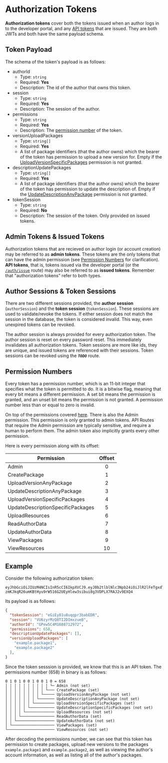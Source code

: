 # Authorization Tokens

**Authorization tokens** cover both the tokens issued when an author logs in to the developer portal, and any [API tokens](package-developers/api-tokens.md) that are issued. They are both JWTs and both have the same payload schema.

## Token Payload

The schema of the token's payload is as follows:

- authorId
  - Type: `string`
  - Required: **Yes**
  - Description: The id of the author that owns this token.
- session
  - Type: `string`
  - Required: **Yes**
  - Description: The session of the author.
- permissions
  - Type: `string`
  - Required: **Yes**
  - Description: The [permission number](#permission-numbers) of the token.
- versionUploadPackages
  - Type: `string[]`
  - Required: **Yes** 
  - A list of package identifiers (that the author owns) which the bearer of the token has permission to upload a new version for. Empty if the [UploadVersionSpecificPackages](/package-developers/api-tokens#UploadVersionSpecificPackages) permission is not granted.
- descriptionUpdatePackages
  - Type: `string[]`
  - Required: **Yes** 
  - A list of package identifiers (that the author owns) which the bearer of the token has permission to update the description of. Empty if the [UpdateDescriptionAnyPackage](/package-developers/api-tokens#UpdateDescriptionAnyPackage) permission is not granted.
- tokenSession
  - Type: `string`
  - Required: **No**
  - Description: The session of the token. Only provided on issued tokens.

## Admin Tokens & Issued Tokens

Authorization tokens that are recieved on author login (or account creation) may be referred to as **admin tokens**. These tokens are the only tokens that can have the admin permission (see [Permission Numbers](#permission-numbers) for clarification). **API tokens**, that is, tokens issued via the developer portal (or the [`/auth/issue`](/registry-api/routes/auth/issue) route) may also be referred to as **issued tokens**. Remember that "authorization tokens" refer to both types.

## Author Sessions & Token Sessions

There are two different sessions provided, the **author session** (`authorSession`) and the **token session** (`tokenSession`). These sessions are used to validate/revoke the tokens. If either session does not match the session in the database, the token is considered invalid. This way, even unexpired tokens can be revoked. 

The author session is always provided for every authorization token. The author session is reset on every password reset. This immediately invalidates all authorization tokens. Token sessions are more like ids, they are unique, and issued tokens are referenced with their sessions. Token sessions can be revoked using the ***`TODO`*** route.

## Permission Numbers

Every token has a permission number, which is an 11-bit integer that specifies what the token is permitted to do. It is a bitwise flag, meaning that every bit means a different permission. A set bit means the permission is granted, and an unset bit means the permission is not granted. A permission number less than or equal to zero is invalid. 

On top of the permissions covered [here](package-developers/api-tokens.md). There is also the Admin permission. This permission is only granted to admin tokens. API Routes that require the Admin permission are typically sensitive, and require a human to perform them. The admin token also implicitly grants every other permission.

Here is every permission along with its offset:

| Permission                        | Offset |
| --------------------------------- | :----: |
| Admin                             |   0    |
| CreatePackage                     |   1    |
| UploadVersionAnyPackage           |   2    |
| UpdateDescriptionAnyPackage       |   3    |
| UploadVersionSpecificPackages     |   4    |
| UpdateDescriptionSpecificPackages |   5    |
| UploadResources                   |   6    |
| ReadAuthorData                    |   7    |
| UpdateAuthorData                  |   8    |
| ViewPackages                      |   9    |
| ViewResources                     |   10   |

## Example

Consider the following authorization token:

```text
eyJhbGciOiJIUzM4NCIsInR5cCI6IkpXVCJ9.eyJ0b2tlblNlc3Npb24iOiJlR2lFeTgxdTh1cXFwcjNiYWJFRFIiLCJzZXNzaW9uIjoiVlU2enlyTXpROFRJMkRJbXh6dWVCIiwiYXV0aG9ySWQiOiJHUGV3NUM0TTE2ODg3MTI5NzIiLCJwZXJtaXNzaW9ucyI6NjU4LCJkZXNjcmlwdGlvblVwZGF0ZVBhY2thZ2VzIjpbXSwidmVyc2lvblVwbG9hZFBhY2thZ2VzIjpbImV4YW1wbGUucGFja2FnZTEiLCJleGFtcGxlLnBhY2thZ2UyIl0sImlhdCI6MTY4OTIzMDE0OSwiZXhwIjoxNjk0NDE0MTQ5fQ.LBOeLb-zmKJkqR26umKBtHyu9rW516G2UEyHlew3sibui8g3VDPLX7RAJ2v9EXQ4
```

Its payload is as follows:

```json
{
  "tokenSession": "eGiEy81u8uqqpr3babEDR",
  "session": "VU6zyrMzQ8TI2DImxzueB",
  "authorId": "GPew5C4M1688712972",
  "permissions": 658,
  "descriptionUpdatePackages": [],
  "versionUploadPackages": [
    "example.package1",
    "example.package2"
  ],
}
```

Since the token sesssion is provided, we know that this is an API token. The permissions number (658) in binary is as follows:

```text
0 1 0 1 0 0 1 0 0 1 0 = 658
│ │ │ │ │ │ │ │ │ │ └─ Admin (not set)
│ │ │ │ │ │ │ │ │ └─── CreatePackage (set)
│ │ │ │ │ │ │ │ └───── UploadVersionAnyPackage (not set)
│ │ │ │ │ │ │ └─────── UpdateDescriptionAnyPackage (not set)
│ │ │ │ │ │ └───────── UploadVersionSpecificPackages (set)
│ │ │ │ │ └─────────── UpdateDescriptionSpecificPackages (not set)
│ │ │ │ └───────────── UploadResources (not set)
│ │ │ └─────────────── ReadAuthorData (set)
│ │ └───────────────── UpdateAuthorData (not set)
│ └─────────────────── ViewPackages (set)
└───────────────────── ViewResources (not set)
```

After decoding the permissions number, we can see that this token has permission to create packages, upload new versions to the packages `example.package1` and `example.package2`, as well as viewing the author's account information, as well as listing all of the author's packages.